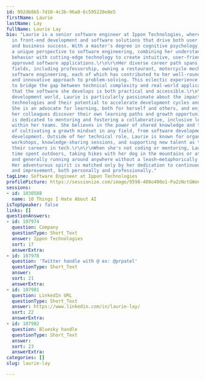 ```yaml
---
id: 992db8b5-7d10-4c3b-96a0-6c595220e0e5
firstName: Laurie
lastName: Lay
fullName: Laurie Lay
bio: "Laurie is a senior software engineer at Ippon Technologies, where she specializes
  in front-end development and software solutions that drive both user engagement
  and business success. With a master's degree in cognitive psychology, Laurie brings
  a unique perspective to software engineering, combining her understanding of human
  behavior with cutting-edge technology to create intuitive, user-friendly, and developer
  approved software applications.\r\n\r\nHer diverse career path spans a variety of
  fields, including professorship, owning a restaurant, motorcycle mechanics, and
  software engineering, each of which has contributed to her well-rounded skill set
  and innovative approach to problem-solving. This eclectic experience allows her
  to bridge the gap between technical complexity and real-world application, ensuring
  that the software she develops is both practical and accessible.\r\n\r\nIn the software
  development world, Laurie is particularly passionate about the impact of emerging
  technologies and their potential to accelerate development cycles and improve productivity.
  She is an advocate for learning, both for herself and others, and enjoys helping
  her colleagues discover their own learning paths and growth opportunities.  She
  is dedicated to mentoring and fostering a collaborative, inclusive learning environment
  within her teams. She believes in the power of shared knowledge and the importance
  of cultivating a growth mindset in any field, from software development to personal
  development. Outside of her technical role, Laurie is known for organizing internal
  workshops, knowledge-sharing sessions, and supporting new talent as they navigate
  their careers in tech.\r\n\r\nWhen she's not coding or mentoring, Laurie enjoys
  time spent outdoors, taking hikes with her dog in the mountains or at the ocean,
  and generally running around anywhere without a leash—metaphorically and literally.
  Her adventurous spirit is matched only by her dedication to continuous learning
  and improvement, both personally and professionally."
tagLine: Software Engineer at Ippon Technologies
profilePicture: https://sessionize.com/image/9598-400o400o1-Pa2zNctGWoCw4isfLST8do.jpg
sessions:
- id: 1030588
  name: 10 Things I Hate About AI
isTopSpeaker: false
links: []
questionAnswers:
- id: 107974
  question: Company
  questionType: Short_Text
  answer: Ippon Technologies
  sort: 17
  answerExtra:
- id: 107978
  question: 'Twitter handle with @ ex: @prpatel'
  questionType: Short_Text
  answer:
  sort: 21
  answerExtra:
- id: 107981
  question: LinkedIn URL
  questionType: Short_Text
  answer: https://www.linkedin.com/in/laurie-lay/
  sort: 22
  answerExtra:
- id: 107982
  question: Bluesky handle
  questionType: Short_Text
  answer:
  sort: 23
  answerExtra:
categories: []
slug: laurie-lay

---
```

